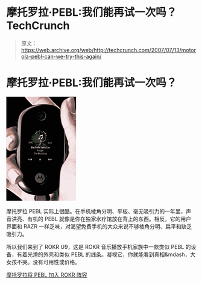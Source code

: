 # 摩托罗拉·PEBL:我们能再试一次吗？TechCrunch

> 原文：<https://web.archive.org/web/http://techcrunch.com/2007/07/13/motorola-pebl-can-we-try-this-again/>

# 摩托罗拉·PEBL:我们能再试一次吗？

![2286_185×275.jpg](img/c77e9c8d0a052891b1d0d86abe38c0b6.png)

摩托罗拉 PEBL 实际上很酷。在手机棱角分明、平板、毫无吸引力的一年里，声音洪亮、有机的 PEBL 就像是你在独家水疗馆放在背上的东西。相反，它的用户界面和 RAZR 一样乏味，对渴望免费手机的大众来说不够棱角分明、扁平和缺乏吸引力。

所以我们来到了 ROKR U9，这是 ROKR 音乐播放手机家族中一款类似 PEBL 的设备，有着光滑的外壳和类似 PEBL 的线条。凝视它，你就能看到真相&mdash，大女孩不哭。没有可用性或价格。

[摩托罗拉将 PEBL 加入 ROKR 阵容](https://web.archive.org/web/20130628200250/http://www.phonescoop.com/news/item.php?n=2286)